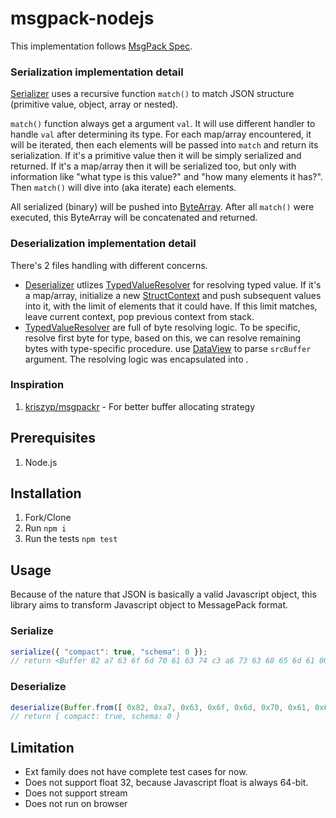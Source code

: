 # msgpack-nodejs

This implementation follows [MsgPack Spec](https://github.com/msgpack/msgpack/blob/master/spec.md).  
  
### Serialization implementation detail
[Serializer](blob/main/src/Serialize.js) uses a recursive function ```match()``` to match JSON structure (primitive value, object, array or nested).

```match()``` function always get a argument ```val```. It will use different handler to handle ```val``` after determining its type. 
For each map/array encountered, it will be iterated, then each elements will be passed into ```match``` and return its serialization.
If it's a primitive value then it will be simply serialized and returned.
If it's a map/array then it will be serialized too, but only with information like "what type is this value?" and "how many elements it has?".
Then ```match()``` will dive into (aka iterate) each elements.

All serialized (binary) will be pushed into [ByteArray](blob/main/src/ByteArray.js).
After all ```match()``` were executed, this ByteArray will be concatenated and returned.

### Deserialization implementation detail
There's 2 files handling with different concerns.
- [Deserializer](blob/main/src/Deserialize.js) utlizes [TypedValueResolver](blob/main/src/TypedValueResolver.js) for resolving typed value. If it's a map/array, initialize a new [StructContext](blob/main/src/StructContext.js) and push subsequent values into it, with the limit of elements that it could have. If this limit matches, leave current context, pop previous context from stack.
- [TypedValueResolver](blob/main/src/TypedValueResolver.js) are full of byte resolving logic. To be specific, resolve first byte for type, based on this, we can resolve remaining bytes with type-specific procedure.
 use [DataView](https://developer.mozilla.org/en-US/docs/Web/JavaScript/Reference/Global_Objects/DataView) to parse ```srcBuffer``` argument. The resolving logic was encapsulated into .

### Inspiration
1. [kriszyp/msgpackr](https://github.com/kriszyp/msgpackr/blob/master/pack.js#L636-L657) - For better buffer allocating strategy

## Prerequisites

1. Node.js

## Installation

1. Fork/Clone
2. Run `npm i`
3. Run the tests `npm test`

## Usage
Because of the nature that JSON is basically a valid Javascript object, this library aims to transform Javascript object to MessagePack format.  


### Serialize
```javascript
serialize({ "compact": true, "schema": 0 });
// return <Buffer 82 a7 63 6f 6d 70 61 63 74 c3 a6 73 63 68 65 6d 61 00>
```

### Deserialize
```javascript
deserialize(Buffer.from([ 0x82, 0xa7, 0x63, 0x6f, 0x6d, 0x70, 0x61, 0x63, 0x74, 0xc3, 0xa6, 0x73, 0x63, 0x68, 0x65, 0x6d, 0x61, 0x00, ]));
// return { compact: true, schema: 0 }
```

## Limitation
- Ext family does not have complete test cases for now.
- Does not support float 32, because Javascript float is always 64-bit.
- Does not support stream
- Does not run on browser